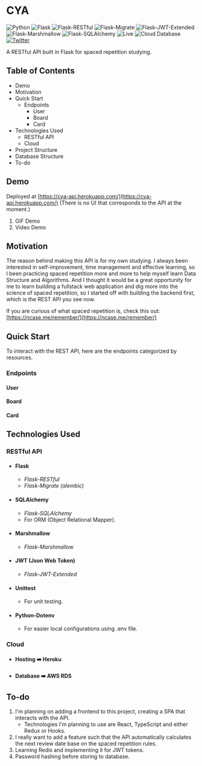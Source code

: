 # CYA
![Python](https://img.shields.io/badge/Python-3.7+-blue.svg?logo=python&longCache=true&logoColor=white&colorB=5e81ac&style=flat-square&colorA=4c566a) ![Flask](https://img.shields.io/badge/Flask-1.1.2-blue.svg?longCache=true&logo=flask&style=flat-square&logoColor=white&colorB=5e81ac&colorA=4c566a) ![Flask-RESTful](https://img.shields.io/badge/Flask--RESTful-0.3.8-blue.svg?longCache=true&logo=flask&style=flat-square&logoColor=white&colorB=5e81ac&colorA=4c566a) ![Flask-Migrate](https://img.shields.io/badge/Flask--Migrate-2.5.3-blue.svg?longCache=true&logo=flask&style=flat-square&logoColor=white&colorB=5e81ac&colorA=4c566a) ![Flask-JWT-Extended](https://img.shields.io/badge/Flask--JWT--Extended-3.24.1-blue.svg?longCache=true&logo=json-web-tokens&style=flat-square&logoColor=white&colorB=5e81ac&colorA=4c566a)![Flask-Marshmallow](https://img.shields.io/badge/Flask--Marshmallow-0.12.0-blue.svg?longCache=true&logo=flask&style=flat-square&logoColor=white&colorB=5e81ac&colorA=4c566a) ![Flask-SQLAlchemy](https://img.shields.io/badge/Flask--SQLAlchemy-2.3.2-red.svg?longCache=true&style=flat-square&logo=scala&logoColor=white&colorA=4c566a&colorB=bf616a) ![Live](https://img.shields.io/badge/API-Live%20on%20Heroku-green.svg?style=flat-square&logo=heroku&colorA=4c566a&colorB=a3be8c) ![Cloud Database](https://img.shields.io/badge/Database-Live%20on%20AWS%20RDS-green.svg?style=flat-square&logo=amazon-aws&colorA=4c566a&colorB=a3be8c)
[![Twitter](https://img.shields.io/twitter/url/https/twitter.com/alankan2004.svg?style=social&label=Follow%20%40alankan2004)](https://twitter.com/alankan2004)

A RESTful API built in Flask for spaced repetition studying.



## Table of Contents

 - Demo
 - Motivation
 - Quick Start
	 - Endpoints
		 - User
		 - Board
		 - Card
- Technologies Used
	 - RESTful API
	 - Cloud 
- Project Structure
- Database Structure
- To-do

  

## Demo

Deployed at [https://cya-api.herokuapp.com/](https://cya-api.herokuapp.com/) (There is no UI that corresponds to the API at the moment.)

 1. GIF Demo
 2. Video Demo

  

## Motivation
The reason behind making this API is for my own studying. I always been interested in self-improvement, time management and effective learning, so I been practicing spaced repetition more and more to help myself learn Data Structure and Algorithms. And I thought it would be a great opportunity for me to learn building a fullstack web application and dig more into the science of spaced repetition, so I started off with building the backend first, which is the REST API you see now.

If you are curious of what spaced repetition is, check this out: [https://ncase.me/remember/](https://ncase.me/remember/)
  

## Quick Start
To interact with the REST API, here are the endpoints categorized by resources.

### Endpoints
#### User
#### Board
#### Card

## Technologies Used
### RESTful API
 - #### Flask
	 - *Flask-RESTful*
	 - *Flask-Migrate (alembic)*
 - #### SQLAlchemy
	 - *Flask-SQLAlchemy*
	 - For ORM (Object Relational Mapper).
- #### Marshmallow
	- *Flask-Marshmallow*
- #### JWT (Json Web Token)
	- *Flask-JWT-Extended*
- #### Unittest
	- For unit testing.
- #### Python-Dotenv
	- For easier local configurations using .env file.

### Cloud

 - #### Hosting :arrow_right: Heroku
 - #### Database :arrow_right: AWS RDS

## To-do

 1. I'm planning on adding a frontend to this project, creating a SPA that interacts with the API.
	 - Technologies I'm planning to use are React, TypeScript and either Redux or Hooks.
 2. I really want to add a feature such that the API automatically calculates the next review date base on the spaced repetition rules.
 3. Learning Redis and implementing it for JWT tokens.
 4. Password hashing before storing to database.

